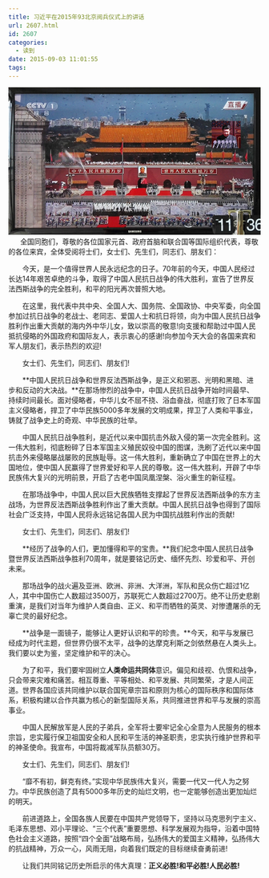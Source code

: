 ```yaml
---
title: 习近平在2015年93北京阅兵仪式上的讲话
url: 2607.html
id: 2607
categories:
  - 读到
date: 2015-09-03 11:01:55
tags:
---
```


[![习近平93讲话550](/images/uploads/2015/09/习近平93讲话550.jpg)](/images/uploads/2015/09/习近平93讲话550.jpg)      全国同胞们，尊敬的各位国家元首、政府首脑和联合国等国际组织代表，尊敬的各位来宾，全体受阅将士们，女士们、先生们，同志们、朋友们：

　　今天，是一个值得世界人民永远纪念的日子。70年前的今天，中国人民经过长达14年艰苦卓绝的斗争，取得了中国人民抗日战争的伟大胜利，宣告了世界反法西斯战争的完全胜利，和平的阳光再次普照大地。

　　在这里，我代表中共中央、全国人大、国务院、全国政协、中央军委，向全国参加过抗日战争的老战士、老同志、爱国人士和抗日将领，向为中国人民抗日战争胜利作出重大贡献的海内外中华儿女，致以崇高的敬意!向支援和帮助过中国人民抵抗侵略的外国政府和国际友人，表示衷心的感谢!向参加今天大会的各国来宾和军人朋友们，表示热烈的欢迎!

　　女士们、先生们，同志们、朋友们!

　　**中国人民抗日战争和世界反法西斯战争，是正义和邪恶、光明和黑暗、进步和反动的大决战。**在那场惨烈的战争中，中国人民抗日战争开始时间最早、持续时间最长。面对侵略者，中华儿女不屈不挠、浴血奋战，彻底打败了日本军国主义侵略者，捍卫了中华民族5000多年发展的文明成果，捍卫了人类和平事业，铸就了战争史上的奇观、中华民族的壮举。

　　中国人民抗日战争胜利，是近代以来中国抗击外敌入侵的第一次完全胜利。这一伟大胜利，彻底粉碎了日本军国主义殖民奴役中国的图谋，洗刷了近代以来中国抗击外来侵略屡战屡败的民族耻辱。这一伟大胜利，重新确立了中国在世界上的大国地位，使中国人民赢得了世界爱好和平人民的尊敬。这一伟大胜利，开辟了中华民族伟大复兴的光明前景，开启了古老中国凤凰涅槃、浴火重生的新征程。

　　在那场战争中，中国人民以巨大民族牺牲支撑起了世界反法西斯战争的东方主战场，为世界反法西斯战争胜利作出了重大贡献。中国人民抗日战争也得到了国际社会广泛支持，中国人民将永远铭记各国人民为中国抗战胜利作出的贡献!

　　女士们、先生们，同志们、朋友们!

　　**经历了战争的人们，更加懂得和平的宝贵。**我们纪念中国人民抗日战争暨世界反法西斯战争胜利70周年，就是要铭记历史、缅怀先烈、珍爱和平、开创未来。

　　那场战争的战火遍及亚洲、欧洲、非洲、大洋洲，军队和民众伤亡超过1亿人，其中中国伤亡人数超过3500万，苏联死亡人数超过2700万。绝不让历史悲剧重演，是我们对当年为维护人类自由、正义、和平而牺牲的英灵、对惨遭屠杀的无辜亡灵的最好纪念。

　　**战争是一面镜子，能够让人更好认识和平的珍贵。**今天，和平与发展已经成为时代主题，但世界仍很不太平，战争的达摩克利斯之剑依然悬在人类头上。我们要以史为鉴，坚定维护和平的决心。

　　为了和平，我们要牢固树立**人类命运共同体**意识。偏见和歧视、仇恨和战争，只会带来灾难和痛苦。相互尊重、平等相处、和平发展、共同繁荣，才是人间正道。世界各国应该共同维护以联合国宪章宗旨和原则为核心的国际秩序和国际体系，积极构建以合作共赢为核心的新型国际关系，共同推进世界和平与发展的崇高事业。

　　中国人民解放军是人民的子弟兵，全军将士要牢记全心全意为人民服务的根本宗旨，忠实履行保卫祖国安全和人民和平生活的神圣职责，忠实执行维护世界和平的神圣使命。我宣布，中国将裁减军队员额30万。

　　女士们、先生们，同志们、朋友们!

　　“靡不有初，鲜克有终。”实现中华民族伟大复兴，需要一代又一代人为之努力。中华民族创造了具有5000多年历史的灿烂文明，也一定能够创造出更加灿烂的明天。

　　前进道路上，全国各族人民要在中国共产党领导下，坚持以马克思列宁主义、毛泽东思想、邓小平理论、“三个代表”重要思想、科学发展观为指导，沿着中国特色社会主义道路，按照“四个全面”战略布局，弘扬伟大的爱国主义精神，弘扬伟大的抗战精神，万众一心，风雨无阻，向着我们既定的目标继续奋勇前进!

　　让我们共同铭记历史所启示的伟大真理：**正义必胜!和平必胜!人民必胜!**